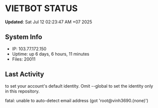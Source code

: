 # VIETBOT STATUS
**Updated**: Sat Jul 12 02:23:47 AM +07 2025

## System Info
- IP: 103.77.172.150
- Uptime: up 6 days, 6 hours, 11 minutes
- Files: 20011

## Last Activity

to set your account's default identity.
Omit --global to set the identity only in this repository.

fatal: unable to auto-detect email address (got 'root@vinh3690.(none)')
